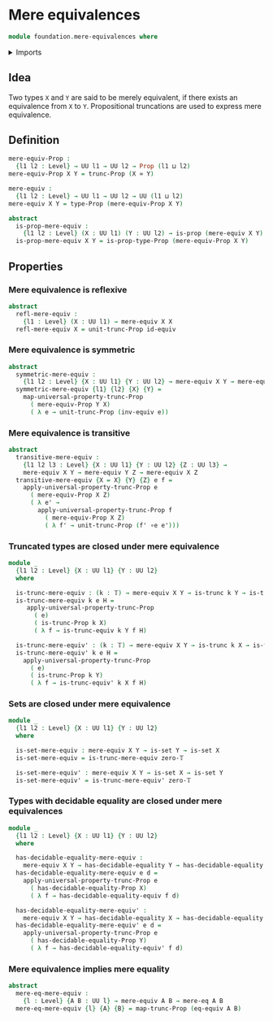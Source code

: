 # Mere equivalences

```agda
module foundation.mere-equivalences where
```

<details><summary>Imports</summary>

```agda
open import foundation.decidable-equality
open import foundation.functoriality-propositional-truncation
open import foundation.mere-equality
open import foundation.propositional-truncations
open import foundation.univalence

open import foundation-core.equivalences
open import foundation-core.propositions
open import foundation-core.sets
open import foundation-core.truncated-types
open import foundation-core.truncation-levels
open import foundation-core.universe-levels
```

</details>

## Idea

Two types `X` and `Y` are said to be merely equivalent, if there exists an
equivalence from `X` to `Y`. Propositional truncations are used to express mere
equivalence.

## Definition

```agda
mere-equiv-Prop :
  {l1 l2 : Level} → UU l1 → UU l2 → Prop (l1 ⊔ l2)
mere-equiv-Prop X Y = trunc-Prop (X ≃ Y)

mere-equiv :
  {l1 l2 : Level} → UU l1 → UU l2 → UU (l1 ⊔ l2)
mere-equiv X Y = type-Prop (mere-equiv-Prop X Y)

abstract
  is-prop-mere-equiv :
    {l1 l2 : Level} (X : UU l1) (Y : UU l2) → is-prop (mere-equiv X Y)
  is-prop-mere-equiv X Y = is-prop-type-Prop (mere-equiv-Prop X Y)
```

## Properties

### Mere equivalence is reflexive

```agda
abstract
  refl-mere-equiv :
    {l1 : Level} (X : UU l1) → mere-equiv X X
  refl-mere-equiv X = unit-trunc-Prop id-equiv
```

### Mere equivalence is symmetric

```agda
abstract
  symmetric-mere-equiv :
    {l1 l2 : Level} {X : UU l1} {Y : UU l2} → mere-equiv X Y → mere-equiv Y X
  symmetric-mere-equiv {l1} {l2} {X} {Y} =
    map-universal-property-trunc-Prop
      ( mere-equiv-Prop Y X)
      ( λ e → unit-trunc-Prop (inv-equiv e))
```

### Mere equivalence is transitive

```agda
abstract
  transitive-mere-equiv :
    {l1 l2 l3 : Level} {X : UU l1} {Y : UU l2} {Z : UU l3} →
    mere-equiv X Y → mere-equiv Y Z → mere-equiv X Z
  transitive-mere-equiv {X = X} {Y} {Z} e f =
    apply-universal-property-trunc-Prop e
      ( mere-equiv-Prop X Z)
      ( λ e' →
        apply-universal-property-trunc-Prop f
          ( mere-equiv-Prop X Z)
          ( λ f' → unit-trunc-Prop (f' ∘e e')))
```

### Truncated types are closed under mere equivalence

```agda
module _
  {l1 l2 : Level} {X : UU l1} {Y : UU l2}
  where

  is-trunc-mere-equiv : (k : 𝕋) → mere-equiv X Y → is-trunc k Y → is-trunc k X
  is-trunc-mere-equiv k e H =
     apply-universal-property-trunc-Prop
       ( e)
       ( is-trunc-Prop k X)
       ( λ f → is-trunc-equiv k Y f H)

  is-trunc-mere-equiv' : (k : 𝕋) → mere-equiv X Y → is-trunc k X → is-trunc k Y
  is-trunc-mere-equiv' k e H =
    apply-universal-property-trunc-Prop
      ( e)
      ( is-trunc-Prop k Y)
      ( λ f → is-trunc-equiv' k X f H)
```

### Sets are closed under mere equivalence

```agda
module _
  {l1 l2 : Level} {X : UU l1} {Y : UU l2}
  where

  is-set-mere-equiv : mere-equiv X Y → is-set Y → is-set X
  is-set-mere-equiv = is-trunc-mere-equiv zero-𝕋

  is-set-mere-equiv' : mere-equiv X Y → is-set X → is-set Y
  is-set-mere-equiv' = is-trunc-mere-equiv' zero-𝕋
```

### Types with decidable equality are closed under mere equivalences

```agda
module _
  {l1 l2 : Level} {X : UU l1} {Y : UU l2}
  where

  has-decidable-equality-mere-equiv :
    mere-equiv X Y → has-decidable-equality Y → has-decidable-equality X
  has-decidable-equality-mere-equiv e d =
    apply-universal-property-trunc-Prop e
      ( has-decidable-equality-Prop X)
      ( λ f → has-decidable-equality-equiv f d)

  has-decidable-equality-mere-equiv' :
    mere-equiv X Y → has-decidable-equality X → has-decidable-equality Y
  has-decidable-equality-mere-equiv' e d =
    apply-universal-property-trunc-Prop e
      ( has-decidable-equality-Prop Y)
      ( λ f → has-decidable-equality-equiv' f d)
```

### Mere equivalence implies mere equality

```agda
abstract
  mere-eq-mere-equiv :
    {l : Level} {A B : UU l} → mere-equiv A B → mere-eq A B
  mere-eq-mere-equiv {l} {A} {B} = map-trunc-Prop (eq-equiv A B)
```

